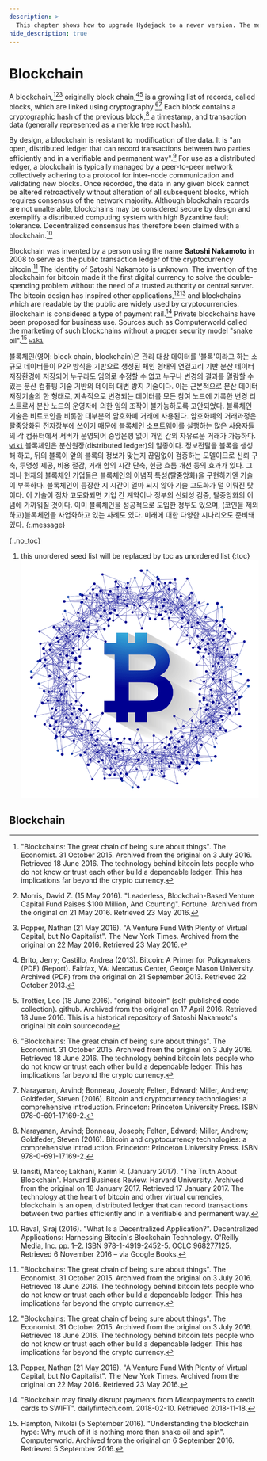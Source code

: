 ```yaml
---
description: >
  This chapter shows how to upgrade Hydejack to a newer version. The method depends on how you've installed Hydejack.
hide_description: true
---
```


# Blockchain
A blockchain,[^1][^2][^3] originally block chain,[^4][^5] is a growing list of records, called blocks, which are linked using cryptography.[^1][^6] Each block contains a cryptographic hash of the previous block,[^6] a timestamp, and transaction data (generally represented as a merkle tree root hash).

By design, a blockchain is resistant to modification of the data. It is "an open, distributed ledger that can record transactions between two parties efficiently and in a verifiable and permanent way".[^7] For use as a distributed ledger, a blockchain is typically managed by a peer-to-peer network collectively adhering to a protocol for inter-node communication and validating new blocks. Once recorded, the data in any given block cannot be altered retroactively without alteration of all subsequent blocks, which requires consensus of the network majority. Although blockchain records are not unalterable, blockchains may be considered secure by design and exemplify a distributed computing system with high Byzantine fault tolerance. Decentralized consensus has therefore been claimed with a blockchain.[^8]

Blockchain was invented by a person using the name **Satoshi Nakamoto** in 2008 to serve as the public transaction ledger of the cryptocurrency bitcoin.[^1] The identity of Satoshi Nakamoto is unknown. The invention of the blockchain for bitcoin made it the first digital currency to solve the double-spending problem without the need of a trusted authority or central server. The bitcoin design has inspired other applications,[^1][^3] and blockchains which are readable by the public are widely used by cryptocurrencies. Blockchain is considered a type of payment rail.[^9] Private blockchains have been proposed for business use. Sources such as Computerworld called the marketing of such blockchains without a proper security model "snake oil".[^10] [`wiki`](https://en.wikipedia.org/wiki/Blockchain)

블록체인(영어: block chain, blockchain)은 관리 대상 데이터를 '블록'이라고 하는 소규모 데이터들이 P2P 방식을 기반으로 생성된 체인 형태의 연결고리 기반 분산 데이터 저장환경에 저장되어 누구라도 임의로 수정할 수 없고 누구나 변경의 결과를 열람할 수 있는 분산 컴퓨팅 기술 기반의 데이터 대변 방지 기술이다. 이는 근본적으로 분산 데이터 저장기술의 한 형태로, 지속적으로 변경되는 데이터를 모든 참여 노드에 기록한 변경 리스트로서 분산 노드의 운영자에 의한 임의 조작이 불가능하도록 고안되었다. 블록체인 기술은 비트코인을 비롯한 대부분의 암호화폐 거래에 사용된다. 암호화폐의 거래과정은 탈중앙화된 전자장부에 쓰이기 때문에 블록체인 소프트웨어를 실행하는 많은 사용자들의 각 컴퓨터에서 서버가 운영되어 중앙은행 없이 개인 간의 자유로운 거래가 가능하다. [`wiki`](https://ko.wikipedia.org/wiki/%EB%B8%94%EB%A1%9D%EC%B2%B4%EC%9D%B8)
블록체인은 분산원장(distributed ledger)의 일종이다. 정보전달을 블록을 생성해 하고, 뒤의 블록이 앞의 블록의 정보가 맞는지 끊임없이 검증하는 모델이므로 신뢰 구축, 투명성 제공, 비용 절감, 거래 합의 시간 단축, 현금 흐름 개선 등의 효과가 있다.
그러나 현재의 블록체인 기업들은 블록체인의 이념적 특성(탈중앙화)을 구현하기엔 기술이 부족하다. 블록체인이 등장한 지 시간이 얼마 되지 않아 기술 고도화가 덜 이뤄진 탓이다. 이 기술이 점차 고도화되면 기업 간 계약이나 정부의 신뢰성 검증, 탈중앙화의 이념에 가까워질 것이다. 이미 블록체인을 성공적으로 도입한 정부도 있으며, (코인을 제외하고)블록체인을 사업화하고 있는 사례도 있다. 미래에 대한 다양한 시나리오도 준비돼 있다.
{:.message}

{:.no_toc}
1. this unordered seed list will be replaced by toc as unordered list
{:toc}
![Screenshot](/assets/img/docs/blockchain.png)

## Blockchain

[^1]: "Blockchains: The great chain of being sure about things". The Economist. 31 October 2015. Archived from the original on 3 July 2016. Retrieved 18 June 2016. The technology behind bitcoin lets people who do not know or trust each other build a dependable ledger. This has implications far beyond the crypto currency.
[^2]: Morris, David Z. (15 May 2016). "Leaderless, Blockchain-Based Venture Capital Fund Raises $100 Million, And Counting". Fortune. Archived from the original on 21 May 2016. Retrieved 23 May 2016.
[^3]: Popper, Nathan (21 May 2016). "A Venture Fund With Plenty of Virtual Capital, but No Capitalist". The New York Times. Archived from the original on 22 May 2016. Retrieved 23 May 2016.
[^4]: Brito, Jerry; Castillo, Andrea (2013). Bitcoin: A Primer for Policymakers (PDF) (Report). Fairfax, VA: Mercatus Center, George Mason University. Archived (PDF) from the original on 21 September 2013. Retrieved 22 October 2013.
[^5]: Trottier, Leo (18 June 2016). "original-bitcoin" (self-published code collection). github. Archived from the original on 17 April 2016. Retrieved 18 June 2016. This is a historical repository of Satoshi Nakamoto's original bit coin sourcecode
[^6]: Narayanan, Arvind; Bonneau, Joseph; Felten, Edward; Miller, Andrew; Goldfeder, Steven (2016). Bitcoin and cryptocurrency technologies: a comprehensive introduction. Princeton: Princeton University Press. ISBN 978-0-691-17169-2.
[^7]: Iansiti, Marco; Lakhani, Karim R. (January 2017). "The Truth About Blockchain". Harvard Business Review. Harvard University. Archived from the original on 18 January 2017. Retrieved 17 January 2017. The technology at the heart of bitcoin and other virtual currencies, blockchain is an open, distributed ledger that can record transactions between two parties efficiently and in a verifiable and permanent way.
[^8]: Raval, Siraj (2016). "What Is a Decentralized Application?". Decentralized Applications: Harnessing Bitcoin's Blockchain Technology. O'Reilly Media, Inc. pp. 1–2. ISBN 978-1-4919-2452-5. OCLC 968277125. Retrieved 6 November 2016 – via Google Books.
[^9]: "Blockchain may finally disrupt payments from Micropayments to credit cards to SWIFT". dailyfintech.com. 2018-02-10. Retrieved 2018-11-18.
[^10]: Hampton, Nikolai (5 September 2016). "Understanding the blockchain hype: Why much of it is nothing more than snake oil and spin". Computerworld. Archived from the original on 6 September 2016. Retrieved 5 September 2016.